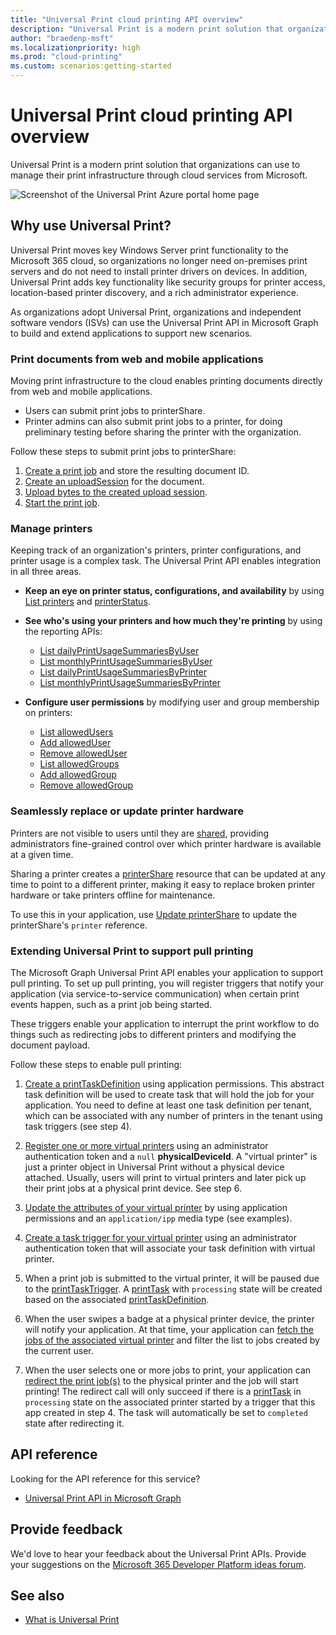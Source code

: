 ```yaml
---
title: "Universal Print cloud printing API overview"
description: "Universal Print is a modern print solution that organizations can use to manage their print infrastructure through cloud services from Microsoft."
author: "braedenp-msft"
ms.localizationpriority: high
ms.prod: "cloud-printing"
ms.custom: scenarios:getting-started
---
```


# Universal Print cloud printing API overview

Universal Print is a modern print solution that organizations can use to manage their print infrastructure through cloud services from Microsoft.

![Screenshot of the Universal Print Azure portal home page](images/universal-print-portal-homepage.png)

## Why use Universal Print?

Universal Print moves key Windows Server print functionality to the Microsoft 365 cloud, so organizations no longer need on-premises print servers and do not need to install printer drivers on devices. In addition, Universal Print adds key functionality like security groups for printer access, location-based printer discovery, and a rich administrator experience.

As organizations adopt Universal Print, organizations and independent software vendors (ISVs) can use the Universal Print API in Microsoft Graph to build and extend applications to support new scenarios.

### Print documents from web and mobile applications

Moving print infrastructure to the cloud enables printing documents directly from web and mobile applications.
- Users can submit print jobs to printerShare.
- Printer admins can also submit print jobs to a printer, for doing preliminary testing before sharing the printer with the organization.

Follow these steps to submit print jobs to printerShare:

1. [Create a print job](/graph/api/printershare-post-jobs) and store the resulting document ID.
2. [Create an uploadSession](/graph/api/printdocument-createuploadsession) for the document. 
3. [Upload bytes to the created upload session](./upload-data-to-upload-session.md).
4. [Start the print job](/graph/api/printjob-start).

### Manage printers

Keeping track of an organization's printers, printer configurations, and printer usage is a complex task. The Universal Print API enables integration in all three areas.

* **Keep an eye on printer status, configurations, and availability** by using [List printers](/graph/api/print-list-printers) and [printerStatus](/graph/api/resources/printerstatus).

* **See who's using your printers and how much they're printing** by using the reporting APIs:
  * [List dailyPrintUsageSummariesByUser](/graph/api/reportroot-list-dailyprintusagesummariesbyuser)
  * [List monthlyPrintUsageSummariesByUser](/graph/api/reportroot-list-monthlyprintusagesummariesbyuser)
  * [List dailyPrintUsageSummariesByPrinter](/graph/api/reportroot-list-dailyprintusagesummariesbyprinter)
  * [List monthlyPrintUsageSummariesByPrinter](/graph/api/reportroot-list-monthlyprintusagesummariesbyprinter)

* **Configure user permissions** by modifying user and group membership on printers:
  * [List allowedUsers](/graph/api/printershare-list-allowedusers)
  * [Add allowedUser](/graph/api/printershare-post-allowedusers)
  * [Remove allowedUser](/graph/api/printershare-delete-alloweduser)
  * [List allowedGroups](/graph/api/printershare-list-allowedgroups)
  * [Add allowedGroup](/graph/api/printershare-post-allowedgroups)
  * [Remove allowedGroup](/graph/api/printershare-delete-allowedgroup)

### Seamlessly replace or update printer hardware

Printers are not visible to users until they are [shared](/graph/api/print-post-shares), providing administrators fine-grained control over which printer hardware is available at a given time.

Sharing a printer creates a [printerShare](/graph/api/resources/printershare) resource that can be updated at any time to point to a different printer, making it easy to replace broken printer hardware or take printers offline for maintenance.

To use this in your application, use [Update printerShare](/graph/api/printershare-update) to update the printerShare's `printer` reference.

### Extending Universal Print to support pull printing

The Microsoft Graph Universal Print API enables your application to support pull printing. To set up pull printing, you will register triggers that notify your application (via service-to-service communication) when certain print events happen, such as a print job being started.

These triggers enable your application to interrupt the print workflow to do things such as redirecting jobs to different printers and modifying the document payload.

Follow these steps to enable pull printing:

1. [Create a printTaskDefinition](/graph/api/print-post-taskdefinitions) using application permissions. This abstract task definition will be used to create task that will hold the job for your application. You need to define at least one task definition per tenant, which can be associated with any number of printers in the tenant using task triggers (see step 4).

2. [Register one or more virtual printers](/graph/api/printer-create) using an administrator authentication token and a `null` **physicalDeviceId**. A "virtual printer" is just a printer object in Universal Print without a physical device attached. Usually, users will print to virtual printers and later pick up their print jobs at a physical print device. See step 6.

3. [Update the attributes of your virtual printer](/graph/api/printer-update) by using application permissions and an `application/ipp` media type (see examples).

4. [Create a task trigger for your virtual printer](/graph/api/printer-post-tasktriggers) using an administrator authentication token that will associate your task definition with virtual printer.

5. When a print job is submitted to the virtual printer, it will be paused due to the [printTaskTrigger](/graph/api/resources/printtasktrigger). A [printTask](/graph/api/resources/printtask) with `processing` state will be created based on the associated [printTaskDefinition](/graph/api/resources/printtaskdefinition).

6. When the user swipes a badge at a physical printer device, the printer will notify your application. At that time, your application can [fetch the jobs of the associated virtual printer](/graph/api/printer-list-jobs) and filter the list to jobs created by the current user.

7. When the user selects one or more jobs to print, your application can [redirect the print job(s)](/graph/api/printjob-redirect) to the physical printer and the job will start printing! The redirect call will only succeed if there is a [printTask](/graph/api/resources/printtask) in `processing` state on the associated printer started by a trigger that this app created in step 4. The task will automatically be set to `completed` state after redirecting it.

## API reference
Looking for the API reference for this service?

- [Universal Print API in Microsoft Graph](/graph/api/resources/print)

## Provide feedback

We'd love to hear your feedback about the Universal Print APIs. Provide your suggestions on the [Microsoft 365 Developer Platform ideas forum](https://techcommunity.microsoft.com/t5/microsoft-365-developer-platform/idb-p/Microsoft365DeveloperPlatform/label-name/Microsoft%20Graph).

## See also

- [What is Universal Print](/universal-print/fundamentals/universal-print-whatis)
